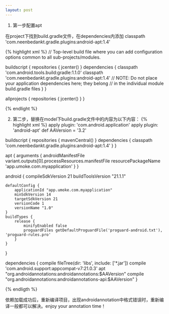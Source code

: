 ```yaml
---
layout: post
--- 
```


1. 第一步配置apt 

在project下找到build.gradle文件，在dependencies内添加
classpath 'com.neenbedankt.gradle.plugins:android-apt:1.4'

{% highlight xml %}
// Top-level build file where you can add configuration options common to all sub-projects/modules.

buildscript {
    repositories {
        jcenter()
    }
    dependencies {
        classpath 'com.android.tools.build:gradle:1.1.0'
        classpath 'com.neenbedankt.gradle.plugins:android-apt:1.4'
        // NOTE: Do not place your application dependencies here; they belong
        // in the individual module build.gradle files
    }
}

allprojects {
    repositories {
        jcenter()
    }
}

{% endlight %}

2. 第二步，替换在model下build.gradle文件中的内容为以下内容：
{% highlight xml %}
apply plugin: 'com.android.application'
apply plugin: 'android-apt'
def AAVersion = '3.2'

buildscript {
    repositories {
        mavenCentral()
    }
    dependencies {
        classpath 'com.neenbedankt.gradle.plugins:android-apt:1.4'
    }
}

apt {
    arguments {
        androidManifestFile variant.outputs[0].processResources.manifestFile
        resourcePackageName 'app.umoke.com.myapplication'
    }
}

android {
    compileSdkVersion 21
    buildToolsVersion "21.1.1"

    defaultConfig {
        applicationId "app.umoke.com.myapplication"
        minSdkVersion 14
        targetSdkVersion 21
        versionCode 1
        versionName "1.0"
    }
    buildTypes {
        release {
            minifyEnabled false
            proguardFiles getDefaultProguardFile('proguard-android.txt'), 'proguard-rules.pro'
        }
    }
}

dependencies {
    compile fileTree(dir: 'libs', include: ['*.jar'])
    compile 'com.android.support:appcompat-v7:21.0.3'
    apt "org.androidannotations:androidannotations:$AAVersion"
    compile "org.androidannotations:androidannotations-api:$AAVersion"
}

{% endligth %}

 依赖加载成功后，重新编译项目，出现androidannotation中格式错误时，重新编译一般都可以解决。enjoy your annotation time！